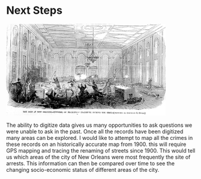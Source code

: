 # Next Steps

![1900](imgs/included/5.jpg)

The ability to digitize data gives us many opportunities to ask questions we were unable to
ask in the past.  Once all the records have been digitized many areas can be explored.
I would like to attempt to map all the crimes in these records on an historically accurate
map from 1900.  this will require GPS mapping and tracing the renaming of streets since 1900.
This would tell us which areas of the city of New Orleans were most frequently the site of arrests.
This information can then be compared over time to see the changing socio-economic status of
different areas of the city.
